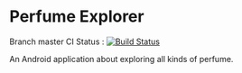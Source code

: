 # Perfume Explorer

Branch master CI Status : [![Build Status](https://travis-ci.com/Shawlaw/PerfumeExplorer.svg?branch=master)](https://travis-ci.com/Shawlaw/PerfumeExplorer)

An Android application about exploring all kinds of perfume.